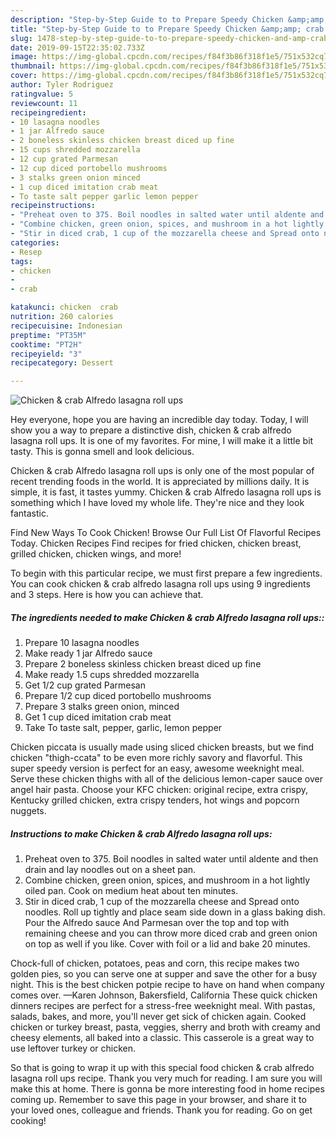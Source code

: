 ```yaml
---
description: "Step-by-Step Guide to to Prepare Speedy Chicken &amp;amp; crab Alfredo lasagna roll ups"
title: "Step-by-Step Guide to to Prepare Speedy Chicken &amp;amp; crab Alfredo lasagna roll ups"
slug: 1478-step-by-step-guide-to-to-prepare-speedy-chicken-and-amp-crab-alfredo-lasagna-roll-ups
date: 2019-09-15T22:35:02.733Z
image: https://img-global.cpcdn.com/recipes/f84f3b86f318f1e5/751x532cq70/chicken-crab-alfredo-lasagna-roll-ups-recipe-main-photo.jpg
thumbnail: https://img-global.cpcdn.com/recipes/f84f3b86f318f1e5/751x532cq70/chicken-crab-alfredo-lasagna-roll-ups-recipe-main-photo.jpg
cover: https://img-global.cpcdn.com/recipes/f84f3b86f318f1e5/751x532cq70/chicken-crab-alfredo-lasagna-roll-ups-recipe-main-photo.jpg
author: Tyler Rodriguez
ratingvalue: 5
reviewcount: 11
recipeingredient:
- 10 lasagna noodles
- 1 jar Alfredo sauce
- 2 boneless skinless chicken breast diced up fine
- 15 cups shredded mozzarella
- 12 cup grated Parmesan
- 12 cup diced portobello mushrooms
- 3 stalks green onion minced
- 1 cup diced imitation crab meat
- To taste salt pepper garlic lemon pepper
recipeinstructions:
- "Preheat oven to 375. Boil noodles in salted water until aldente and then drain and lay noodles out on a sheet pan."
- "Combine chicken, green onion, spices, and mushroom in a hot lightly oiled pan. Cook on medium heat about ten minutes."
- "Stir in diced crab, 1 cup of the mozzarella cheese and Spread onto noodles. Roll up tightly and place seam side down in a glass baking dish. Pour the Alfredo sauce And Parmesan over the top and top with remaining cheese and you can throw more diced crab and green onion on top as well if you like. Cover with foil or a lid and bake 20 minutes."
categories:
- Resep
tags:
- chicken
- 
- crab

katakunci: chicken  crab
nutrition: 260 calories
recipecuisine: Indonesian
preptime: "PT35M"
cooktime: "PT2H"
recipeyield: "3"
recipecategory: Dessert

---
```



![Chicken &amp; crab Alfredo lasagna roll ups](https://img-global.cpcdn.com/recipes/f84f3b86f318f1e5/751x532cq70/chicken-crab-alfredo-lasagna-roll-ups-recipe-main-photo.jpg)

Hey everyone, hope you are having an incredible day today. Today, I will show you a way to prepare a distinctive dish, chicken &amp; crab alfredo lasagna roll ups. It is one of my favorites. For mine, I will make it a little bit tasty. This is gonna smell and look delicious.

Chicken &amp; crab Alfredo lasagna roll ups is only one of the most popular of recent trending foods in the world. It is appreciated by millions daily. It is simple, it is fast, it tastes yummy. Chicken &amp; crab Alfredo lasagna roll ups is something which I have loved my whole life. They're nice and they look fantastic.

Find New Ways To Cook Chicken! Browse Our Full List Of Flavorful Recipes Today. Chicken Recipes Find recipes for fried chicken, chicken breast, grilled chicken, chicken wings, and more!


To begin with this particular recipe, we must first prepare a few ingredients. You can cook chicken &amp; crab alfredo lasagna roll ups using 9 ingredients and 3 steps. Here is how you can achieve that.

##### The ingredients needed to make Chicken &amp; crab Alfredo lasagna roll ups::

1. Prepare 10 lasagna noodles
1. Make ready 1 jar Alfredo sauce
1. Prepare 2 boneless skinless chicken breast diced up fine
1. Make ready 1.5 cups shredded mozzarella
1. Get 1/2 cup grated Parmesan
1. Prepare 1/2 cup diced portobello mushrooms
1. Prepare 3 stalks green onion, minced
1. Get 1 cup diced imitation crab meat
1. Take To taste salt, pepper, garlic, lemon pepper


Chicken piccata is usually made using sliced chicken breasts, but we find chicken &#34;thigh-ccata&#34; to be even more richly savory and flavorful. This super speedy version is perfect for an easy, awesome weeknight meal. Serve these chicken thighs with all of the delicious lemon-caper sauce over angel hair pasta. Choose your KFC chicken: original recipe, extra crispy, Kentucky grilled chicken, extra crispy tenders, hot wings and popcorn nuggets. 

##### Instructions to make Chicken &amp; crab Alfredo lasagna roll ups:

1. Preheat oven to 375. Boil noodles in salted water until aldente and then drain and lay noodles out on a sheet pan.
1. Combine chicken, green onion, spices, and mushroom in a hot lightly oiled pan. Cook on medium heat about ten minutes.
1. Stir in diced crab, 1 cup of the mozzarella cheese and Spread onto noodles. Roll up tightly and place seam side down in a glass baking dish. Pour the Alfredo sauce And Parmesan over the top and top with remaining cheese and you can throw more diced crab and green onion on top as well if you like. Cover with foil or a lid and bake 20 minutes.


Chock-full of chicken, potatoes, peas and corn, this recipe makes two golden pies, so you can serve one at supper and save the other for a busy night. This is the best chicken potpie recipe to have on hand when company comes over. —Karen Johnson, Bakersfield, California These quick chicken dinners recipes are perfect for a stress-free weeknight meal. With pastas, salads, bakes, and more, you&#39;ll never get sick of chicken again. Cooked chicken or turkey breast, pasta, veggies, sherry and broth with creamy and cheesy elements, all baked into a classic. This casserole is a great way to use leftover turkey or chicken. 

So that is going to wrap it up with this special food chicken &amp; crab alfredo lasagna roll ups recipe. Thank you very much for reading. I am sure you will make this at home. There is gonna be more interesting food in home recipes coming up. Remember to save this page in your browser, and share it to your loved ones, colleague and friends. Thank you for reading. Go on get cooking!
